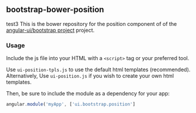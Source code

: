 
## bootstrap-bower-position

test3
This is the bower repository for the position component of of the [angular-ui/bootstrap project](https://github.com/angular-ui/bootstrap) project.

### Usage

Include the js file into your HTML with a `<script>` tag or your preferred tool.

Use `ui-position-tpls.js` to use the default html templates (recommended). Alternatively, Use `ui-position.js` if you wish to create your own html templates.

Then, be sure to include the module as a dependency for your app:
```js
angular.module('myApp', ['ui.bootstrap.position']
```


